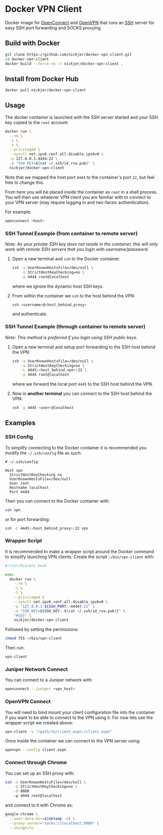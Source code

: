 # Docker VPN Client

Docker image for [OpenConnect](http://www.infradead.org/openconnect/) and
[OpenVPN](https://openvpn.net/) that runs an [SSH](https://www.openssh.com/)
server for easy SSH port forwarding and SOCKS proxying.

## Build with Docker

```sh
git clone https://github.com/nickjer/docker-vpn-client.git
cd docker-vpn-client
docker build --force-rm -t nickjer/docker-vpn-client .
```

## Install from Docker Hub

```sh
docker pull nickjer/docker-vpn-client
```

## Usage

The docker container is launched with the SSH server started and your SSH key
copied to the `root` account:

```sh
docker run \
  --rm \
  -i \
  -t \
  --privileged \
  --sysctl net.ipv6.conf.all.disable_ipv6=0 \
  -p 127.0.0.1:4444:22 \
  -e "SSH_KEY=$(cat ~/.ssh/id_rsa.pub)" \
  nickjer/docker-vpn-client
```

Note that we mapped the host port `4444` to the container's port `22`, but feel
free to change this.

From here you will be placed inside the container as `root` in a shell process.
You will then use whatever VPN client you are familiar with to connect to your
VPN server (may require logging in and two-factor authentication).

For example:

```sh
openconnect <host>
```

### SSH Tunnel Example (from container to remote server)

*Note: As your private SSH key does not reside in the container, this will only
work with remote SSH servers that you login with username/password.*

1. Open a new terminal and `ssh` to the Docker container:

   ```sh
   ssh -o UserKnownHostsFile=/dev/null \
       -o StrictHostKeyChecking=no \
       -p 4444 root@localhost
   ```

   where we ignore the dynamic host SSH keys.

2. From within the container we `ssh` to the host behind the VPN:

   ```sh
   ssh <username>@<host_behind_proxy>
   ```

   and authenticate.

### SSH Tunnel Example (through container to remote server)

*Note: This method is preferred if you login using SSH public keys.*

1. Open a new terminal and setup port forwarding to the SSH host behind the
   VPN:

   ```sh
   ssh -o UserKnownHostsFile=/dev/null \
       -o StrictHostKeyChecking=no \
       -L 4445:<host_behind_vpn>:22 \
       -p 4444 root@localhost
   ```

   where we forward the local port `4445` to the SSH host behind the VPN.

2. Now in **another terminal** you can connect to the SSH host behind the VPN:

   ```sh
   ssh -p 4445 <user>@localhost
   ```

## Examples

### SSH Config

To simplify connecting to the Docker container it is recommended you modify the
`~/.ssh/config` file as such:

```ssh
# ~/.ssh/config

Host vpn
  StrictHostKeyChecking no
  UserKnownHostsFile=/dev/null
  User root
  Hostname localhost
  Port 4444
```

Then you can connect to the Docker container with:

```sh
ssh vpn
```

or for port forwarding:

```sh
ssh -L 4445:<host_behind_proxy>:22 vpn
```

### Wrapper Script

It is recommended to make a wrapper script around the Docker command to
simplify launching VPN clients. Create the script `~/bin/vpn-client` with:

```sh
#!/usr/bin/env bash

exec
  docker run \
    --rm \
    -i \
    -t \
    --privileged \
    --sysctl net.ipv6.conf.all.disable_ipv6=0 \
    -p "127.0.0.1:${SSH_PORT:-4444}:22" \
    -e "SSH_KEY=${SSH_KEY:-$(cat ~/.ssh/id_rsa.pub)}" \
    "#{@}" \
    nickjer/docker-vpn-client
```

Followed by setting the permissions:

```sh
chmod 755 ~/bin/vpn-client
```

Then run:

```sh
vpn-client
```

### Juniper Network Connect

You can connect to a Juniper network with:

```sh
openconnect --juniper <vpn_host>
```

### OpenVPN Connect

You will need to bind mount your client configuration file into the container
if you want to be able to connect to the VPN using it. For now lets use the
wrapper script we created above:

```sh
vpn-client -v "/path/to/client.ovpn:/client.ovpn"
```

Once inside the container we can connect to the VPN server using:

```sh
openvpn --config client.ovpn
```

### Connect through Chrome

You can set up an SSH proxy with:

```sh
ssh -o UserKnownHostsFile=/dev/null \
    -o StrictHostKeyChecking=no \
    -D 8080
    -p 4444 root@localhost
```

and connect to it with Chrome as:

```sh
google-chrome \
  --user-data-dir=$(mktemp -d) \
  --proxy-server="socks://localhost:8080" \
  --incognito
```
